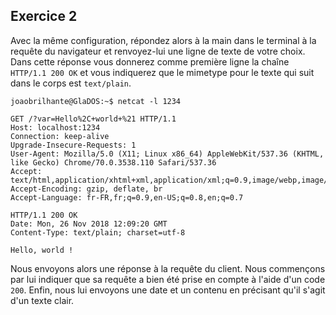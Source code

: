 ## Exercice 2

Avec la même configuration, répondez alors à la main dans le terminal à la requête du
navigateur et renvoyez-lui une ligne de texte de votre choix. Dans cette réponse vous
donnerez comme première ligne la chaîne `HTTP/1.1 200 OK` et vous indiquerez que le
mimetype pour le texte qui suit dans le corps est `text/plain`.

	joaobrilhante@GlaDOS:~$ netcat -l 1234

	GET /?var=Hello%2C+world+%21 HTTP/1.1
	Host: localhost:1234
	Connection: keep-alive
	Upgrade-Insecure-Requests: 1
	User-Agent: Mozilla/5.0 (X11; Linux x86_64) AppleWebKit/537.36 (KHTML, like Gecko) Chrome/70.0.3538.110 Safari/537.36
	Accept: text/html,application/xhtml+xml,application/xml;q=0.9,image/webp,image/apng,*/*;q=0.8
	Accept-Encoding: gzip, deflate, br
	Accept-Language: fr-FR,fr;q=0.9,en-US;q=0.8,en;q=0.7

	HTTP/1.1 200 OK
	Date: Mon, 26 Nov 2018 12:09:20 GMT
	Content-Type: text/plain; charset=utf-8

	Hello, world !

Nous envoyons alors une réponse à la requête du client. Nous commençons par lui indiquer
que sa requête a bien été prise en compte à l'aide d'un code `200`. Enfin, nous lui
envoyons une date et un contenu en précisant qu'il s'agit d'un texte clair.
